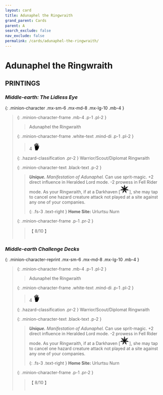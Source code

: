 ```yaml
---
layout: card
title: Adunaphel the Ringwraith
grand_parent: Cards
parent: A
search_exclude: false
nav_exclude: false
permalink: /cards/adunaphel-the-ringwraith/
---
```


# Adunaphel the Ringwraith


## PRINTINGS


### _Middle-earth: The Lidless Eye_

{: .minion-character .mx-sm-6 .mx-md-8 .mx-lg-10 .mb-4 }
> {: .minion-character-frame .mb-4 .p-1 .pl-2 }
> > <div class="hazard-mp"></div>
> > <div class="card-name">Adunaphel the Ringwraith</div>
>
> {: .minion-character-frame .white-text .mind-di .p-1 .pl-2 }
> > 4 ![](/assets/images/di.svg)
>
> {: .hazard-classification .pr-2 }
> Warrior/Scout/Diplomat Ringwraith
>
> {: .minion-character-text .black-text .p-2 }
> > _**Unique.**_ _Manifestation of Adunaphel._ Can use sprit-magic. +2 direct influence in Heralded Lord mode. -2 prowess in Fell Rider mode. As your Ringwraith, if at a Darkhaven <nobr>[<img src="/assets/images/dark-haven.svg">]</nobr>, she may tap to cancel one hazard creature attack not played at a site against any one of your companies.   
> > 
> > {: .fs-3 .text-right } 
> > **Home Site:** Urlurtsu Nurn 
>
> {: .minion-character-frame .p-1 .pr-2 }
> > <div class="card-shield">【 8/10 】</div>
> > <div class="card-corruption-white">&nbsp;</div>

### _Middle-earth Challenge Decks_

{: .minion-character-reprint .mx-sm-6 .mx-md-8 .mx-lg-10 .mb-4 }
> {: .minion-character-frame .mb-4 .p-1 .pl-2 }
> > <div class="hazard-mp"></div>
> > <div class="card-name">Adunaphel the Ringwraith</div>
>
> {: .minion-character-frame .white-text .mind-di .p-1 .pl-2 }
> > 4 ![](/assets/images/di.svg)
>
> {: .hazard-classification .pr-2 }
> Warrior/Scout/Diplomat Ringwraith
>
> {: .minion-character-text .black-text .p-2 }
> > _**Unique.**_ _Manifestation of Adunaphel._ Can use sprit-magic. +2 direct influence in Heralded Lord mode. -2 prowess in Fell Rider mode. As your Ringwraith, if at a Darkhaven <nobr>[<img src="/assets/images/dark-haven.svg">]</nobr>, she may tap to cancel one hazard creature attack not played at a site against any one of your companies.   
> > 
> > {: .fs-3 .text-right } 
> > **Home Site:** Urlurtsu Nurn 
>
> {: .minion-character-frame .p-1 .pr-2 }
> > <div class="card-shield">【 8/10 】</div>
> > <div class="card-corruption-white">&nbsp;</div>
